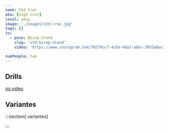 ```yaml
---
name: Std Croc
aka: [high croc]
level: easy
image: './images/std-croc.jpg'
tags: []
to:
  - pose: Bicep Stand
    slug: 'std-bicep-stand'
    video: 'https://www.instagram.com/70278cc7-4c8a-4da3-a0ec-3853a6ac19bb'

numPeople: two
---
```


## Drills

[no video](https://www.youtube.com/)

## Variantes

:::section{.variantes}

<!-- - [![star no hands](./images/acroyoga-star-no-hands.jpeg)](https://youtu.be/NXz2Xvv_HbY?t=18)
  _no hands star_ -->

:::
